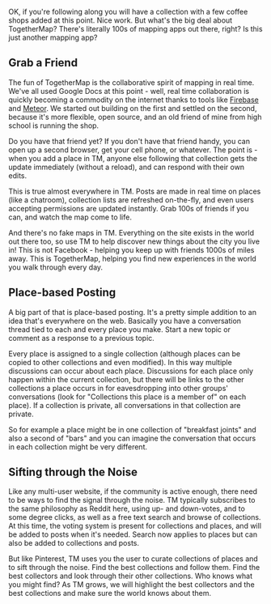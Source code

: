 OK, if you're following along you will have a collection with a few coffee shops added at this point.  Nice work.  But what's the big deal about TogetherMap?  There's literally 100s of mapping apps out there, right?  Is this just another mapping app?

## Grab a Friend

The fun of TogetherMap is the collaborative spirit of mapping in real time.  We've all used Google Docs at this point - well, real time collaboration is quickly becoming a commodity on the internet thanks to tools like [Firebase](http://www.firebase.com) and [Meteor](http://www.meteor.com).  We started out building on the first and settled on the second, because it's more flexible, open source, and an old friend of mine from high school is running the shop.

Do you have that friend yet?  If you don't have that friend handy, you can open up a second browser, get your cell phone, or whatever.  The point is - when you add a place in TM, anyone else following that collection gets the update immediately (without a reload), and can respond with their own edits.  

This is true almost everywhere in TM.  Posts are made in real time on places (like a chatroom), collection lists are refreshed on-the-fly, and even users accepting permissions are updated instantly.  Grab 100s of friends if you can, and watch the map come to life.  

And there's no fake maps in TM.  Everything on the site exists in the world out there too, so use TM to help discover new things about the city you live in!  This is not Facebook - helping you keep up with friends 1000s of miles away.  This is TogetherMap, helping you find new experiences in the world you walk through every day.

## Place-based Posting

A big part of that is place-based posting.  It's a pretty simple addition to an idea that's everywhere on the web.  Basically you have a conversation thread tied to each and every place you make.  Start a new topic or comment as a response to a previous topic.  

Every place is assigned to a single collection (although places can be copied to other collections and even modified).  In this way multiple discussions can occur about each place. Discussions for each place only happen within the current collection, but there will be links to the other collections a place occurs in for eavesdropping into other groups' conversations (look for "Collections this place is a member of" on each place).  If a collection is private, all conversations in that collection are private.  

So for example a place might be in one collection of "breakfast joints" and also a second of "bars" and you can imagine the conversation that occurs in each collection might be very different.

## Sifting through the Noise

Like any multi-user website, if the community is active enough, there need to be ways to find the signal through the noise.  TM typically subscribes to the same philosophy as Reddit here, using up- and down-votes, and to some degree clicks, as well as a free text search and browse of collections.  At this time, the voting system is present for collections and places, and will be added to posts when it's needed.  Search now applies to places but can also be added to collections and posts.

But like Pinterest, TM uses you the user to curate collections of places and to sift through the noise.  Find the best collections and follow them.  Find the best collectors and look through their other collections.  Who knows what you might find?  As TM grows, we will highlight the best collectors and the best collections and make sure the world knows about them.
